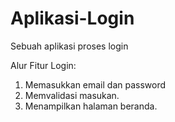 # Aplikasi-Login
Sebuah aplikasi proses login

Alur Fitur Login:
1. Memasukkan email dan password
2. Memvalidasi masukan.
3. Menampilkan halaman beranda.
